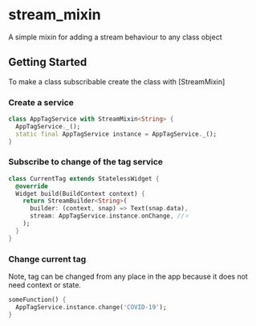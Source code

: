 # stream_mixin

A simple mixin for adding a stream behaviour to any class object

## Getting Started
To make a class subscribable create the class with [StreamMixin]

### Create a service

```dart
class AppTagService with StreamMixin<String> {
  AppTagService._();
  static final AppTagService instance = AppTagService._();
}
```

### Subscribe to change of the tag service

```dart
class CurrentTag extends StatelessWidget {
  @override
  Widget build(BuildContext context) {
    return StreamBuilder<String>(
      builder: (context, snap) => Text(snap.data),
      stream: AppTagService.instance.onChange, //⭐
    );
  }
}
```

### Change current tag

Note, tag can be changed from any place in the app because it does not need context or state.

```dart
someFunction() {
  AppTagService.instance.change('COVID-19');
}
```
